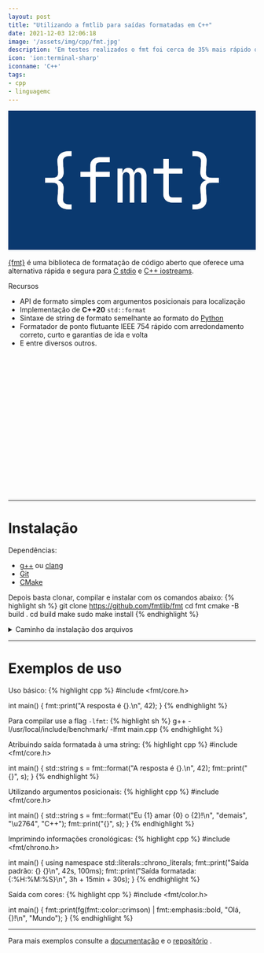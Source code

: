 ```yaml
---
layout: post
title: "Utilizando a fmtlib para saídas formatadas em C++"
date: 2021-12-03 12:06:18
image: '/assets/img/cpp/fmt.jpg'
description: 'Em testes realizados o fmt foi cerca de 35% mais rápido que o printf do C e o std::cout do C++ .'
icon: 'ion:terminal-sharp'
iconname: 'C++'
tags:
- cpp
- linguagemc
---
```


![Utilizando a fmtlib para saídas formatadas em C++](/assets/img/cpp/fmt.jpg)

[{fmt}](https://github.com/fmtlib/fmt) é uma biblioteca de formatação de código aberto que oferece uma alternativa rápida e segura para [C stdio](https://terminalroot.com.br/tags#linguagemc) e [C++ iostreams](https://terminalroot.com.br/cpp).

Recursos
+ API de formato simples com argumentos posicionais para localização
+ Implementação de **C++20** `std::format`
+ Sintaxe de string de formato semelhante ao formato do [Python](https://terminalroot.com.br/tags#python)
+ Formatador de ponto flutuante IEEE 754 rápido com arredondamento correto, curto e garantias de ida e volta
+ E entre diversos outros.


<!-- QUADRADO -->
<script async src="//pagead2.googlesyndication.com/pagead/js/adsbygoogle.js"></script>
<ins class="adsbygoogle"
style="display:inline-block;width:336px;height:280px"
data-ad-client="ca-pub-2838251107855362"
data-ad-slot="5351066970"></ins>
<script>
(adsbygoogle = window.adsbygoogle || []).push({});
</script>

---

# Instalação 

Dependências:
+ [g++](https://terminalroot.com.br/2019/12/gcc-vs-llvm-qual-e-o-melhor-compilador.html) ou [clang](https://terminalroot.com.br/2019/12/gcc-vs-llvm-qual-e-o-melhor-compilador.html)
+ [Git](https://terminalroot.com.br/git)
+ [CMake](https://terminalroot.com.br/2019/12/como-compilar-seus-programas-com-cmake.html)

Depois basta clonar, compilar e instalar com os comandos abaixo:
{% highlight sh %}
git clone https://github.com/fmtlib/fmt
cd fmt
cmake -B build .
cd build
make
sudo make install
{% endhighlight %}

<details>
 <summary>Caminho da instalação dos arquivos</summary>

```bash
Install the project...
-- Install configuration: "Release"
-- Installing: /usr/local/lib64/libfmt.a
-- Installing: /usr/local/include/fmt/args.h
-- Installing: /usr/local/include/fmt/chrono.h
-- Installing: /usr/local/include/fmt/color.h
-- Installing: /usr/local/include/fmt/compile.h
-- Installing: /usr/local/include/fmt/core.h
-- Installing: /usr/local/include/fmt/format.h
-- Installing: /usr/local/include/fmt/format-inl.h
-- Installing: /usr/local/include/fmt/os.h
-- Installing: /usr/local/include/fmt/ostream.h
-- Installing: /usr/local/include/fmt/printf.h
-- Installing: /usr/local/include/fmt/ranges.h
-- Installing: /usr/local/include/fmt/std.h
-- Installing: /usr/local/include/fmt/xchar.h
-- Installing: /usr/local/lib64/cmake/fmt/fmt-config.cmake
-- Installing: /usr/local/lib64/cmake/fmt/fmt-config-version.cmake
-- Old export file "/usr/local/lib64/cmake/fmt/fmt-targets.cmake" will be replaced.  Removing files [/usr/local/lib64/cmake/fmt/fmt-targets-release.cmake].
-- Installing: /usr/local/lib64/cmake/fmt/fmt-targets.cmake
-- Installing: /usr/local/lib64/cmake/fmt/fmt-targets-release.cmake
-- Installing: /usr/local/lib64/pkgconfig/fmt.pc
```
</details>

---

# Exemplos de uso

Uso básico:
{% highlight cpp %}
#include <fmt/core.h>

int main() {
  fmt::print("A resposta é {}.\n", 42);
}
{% endhighlight %}

Para compilar use a flag `-lfmt`:
{% highlight sh %}
g++ -I/usr/local/include/benchmark/ -lfmt main.cpp
{% endhighlight %}

Atribuindo saída formatada à uma string:
{% highlight cpp %}
#include <fmt/core.h>

int main() {
  std::string s = fmt::format("A resposta é {}.\n", 42);
  fmt::print("{}", s);
}
{% endhighlight %}

Utilizando argumentos posicionais:
{% highlight cpp %}
#include <fmt/core.h>

int main() {
  std::string s = fmt::format("Eu {1} amar {0} o {2}!\n", "demais", "\u2764", "C++");
  fmt::print("{}", s);
}
{% endhighlight %}

Imprimindo informações cronológicas:
{% highlight cpp %}
#include <fmt/chrono.h>

int main() {
  using namespace std::literals::chrono_literals;
  fmt::print("Saída padrão: {} {}\n", 42s, 100ms);
  fmt::print("Saída formatada: {:%H:%M:%S}\n", 3h + 15min + 30s);
}
{% endhighlight %}

Saída com cores:
{% highlight cpp %}
#include <fmt/color.h>

int main() {
  fmt::print(fg(fmt::color::crimson) | fmt::emphasis::bold,
             "Olá, {}!\n", "Mundo");
}
{% endhighlight %}


<!-- RETANGULO LARGO 2 -->
<script async src="//pagead2.googlesyndication.com/pagead/js/adsbygoogle.js"></script>
<ins class="adsbygoogle"
style="display:block; text-align:center;"
data-ad-layout="in-article"
data-ad-format="fluid"
data-ad-client="ca-pub-2838251107855362"
data-ad-slot="8549252987"></ins>
<script>
(adsbygoogle = window.adsbygoogle || []).push({});
</script>

---

Para mais exemplos consulte a [documentação](https://fmt.dev/) e o [repositório](https://github.com/fmtlib/fmt) .

<!--
Install the project...
-- Install configuration: "Release"
-- Installing: /usr/local/lib64/libbenchmark.so.1.5.0
-- Installing: /usr/local/lib64/libbenchmark.so.1
-- Installing: /usr/local/lib64/libbenchmark.so
-- Installing: /usr/local/lib64/libbenchmark_main.so.1.5.0
-- Installing: /usr/local/lib64/libbenchmark_main.so.1
-- Set runtime path of "/usr/local/lib64/libbenchmark_main.so.1.5.0" to ""
-- Installing: /usr/local/lib64/libbenchmark_main.so
-- Installing: /usr/local/include/benchmark
-- Installing: /usr/local/include/benchmark/benchmark.h
-- Installing: /usr/local/lib64/cmake/benchmark/benchmarkConfig.cmake
-- Installing: /usr/local/lib64/cmake/benchmark/benchmarkConfigVersion.cmake
-- Installing: /usr/local/lib64/pkgconfig/benchmark.pc
-- Installing: /usr/local/lib64/cmake/benchmark/benchmarkTargets.cmake
-- Installing: /usr/local/lib64/cmake/benchmark/benchmarkTargets-release.cmake
-->



